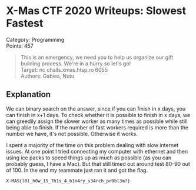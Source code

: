 # X-Mas CTF 2020 Writeups: Slowest Fastest

Category: Programming<br>
Points: 457

> This is an emergency, we need you to help us organize our gift building process. We're in a hurry so let's go!<br>
> Target: nc challs.xmas.htsp.ro 6055<br>
> Authors: Gabies, Nutu

## Explanation
We can binary search on the answer, since if you can finish in x days, you can finish in x+1 days.
To check whether it is possible to finish in x days, we can greedily assign the slower worker as many times as possible while still being able to finish.
If the number of fast workers required is more than the number we have, it's not possible.
Otherwise it works.

I spent a majority of the time on this problem dealing with slow internet issues.
At one point I tried connecting my computer with ethernet and then using ice packs to speed things up as much as possible (as you can probably guess, I have a Mac).
But that still timed out around test 80-90 out of 100.
In the end my teammate just ran it and got the flag.

`X-MAS{l0l_h0w_15_7h1s_4_b1n4ry_s34rch_pr0bl3m?}`